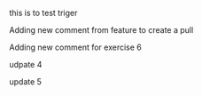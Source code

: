 this is to test triger

Adding new comment from feature to create a pull

Adding new comment for exercise 6

udpate 4

update 5
